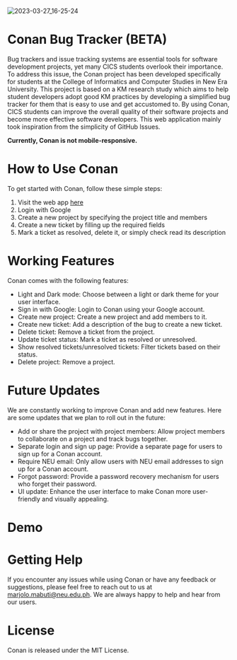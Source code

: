 ![2023-03-27_16-25-24](https://user-images.githubusercontent.com/72655919/227886291-d85aab42-af39-4d35-a52f-b2a7b0648695.gif)

# Conan Bug Tracker (BETA)

Bug trackers and issue tracking systems are essential tools for software development projects, yet many CICS students overlook their importance. To address this issue, the Conan project has been developed specifically for students at the College of Informatics and Computer Studies in New Era University. This project is based on a KM research study which aims to help student developers adopt good KM practices by developing a simplified bug tracker for them that is easy to use and get accustomed to. By using Conan, CICS students can improve the overall quality of their software projects and become more effective software developers. This web application mainly took inspiration from the simplicity of GitHub Issues. 

**Currently, Conan is not mobile-responsive.**

# How to Use Conan
To get started with Conan, follow these simple steps:

1. Visit the web app [here](https://conan-bug-tracker.web.app/)
2. Login with Google
3. Create a new project by specifying the project title and members
4. Create a new ticket by filling up the required fields
5. Mark a ticket as resolved, delete it, or simply check read its description

# Working Features
Conan comes with the following features:

* Light and Dark mode: Choose between a light or dark theme for your user interface.
* Sign in with Google: Login to Conan using your Google account.
* Create new project: Create a new project and add members to it.
* Create new ticket: Add a description of the bug to create a new ticket.
* Delete ticket: Remove a ticket from the project.
* Update ticket status: Mark a ticket as resolved or unresolved.
* Show resolved tickets/unresolved tickets: Filter tickets based on their status.
* Delete project: Remove a project.

# Future Updates
We are constantly working to improve Conan and add new features. Here are some updates that we plan to roll out in the future:

* Add or share the project with project members: Allow project members to collaborate on a project and track bugs together.
* Separate login and sign up page: Provide a separate page for users to sign up for a Conan account.
* Require NEU email: Only allow users with NEU email addresses to sign up for a Conan account.
* Forgot password: Provide a password recovery mechanism for users who forget their password.
* UI update: Enhance the user interface to make Conan more user-friendly and visually appealing.

# Demo

# Getting Help
If you encounter any issues while using Conan or have any feedback or suggestions, please feel free to reach out to us at marjolo.mabuti@neu.edu.ph. We are always happy to help and hear from our users.

# License
Conan is released under the MIT License.
